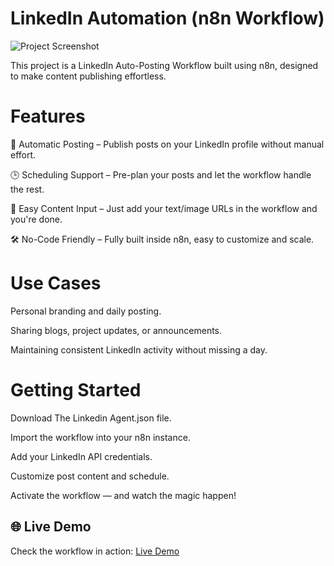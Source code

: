 
# LinkedIn Automation (n8n Workflow)

![Project Screenshot](https://i.postimg.cc/NML76qCL/Whats-App-Image-2025-09-13-at-13-52-04.jpg)


This project is a LinkedIn Auto-Posting Workflow built using n8n, designed to make content publishing effortless.

# Features

📅 Automatic Posting – Publish posts on your LinkedIn profile without manual effort.

🕒 Scheduling Support – Pre-plan your posts and let the workflow handle the rest.

📂 Easy Content Input – Just add your text/image URLs in the workflow and you're done.

🛠 No-Code Friendly – Fully built inside n8n, easy to customize and scale.

# Use Cases

Personal branding and daily posting.

Sharing blogs, project updates, or announcements.

Maintaining consistent LinkedIn activity without missing a day.

# Getting Started

Download The Linkedin Agent.json file.

Import the workflow into your n8n instance.

Add your LinkedIn API credentials.

Customize post content and schedule.

Activate the workflow — and watch the magic happen!

## 🌐 Live Demo
Check the workflow in action: [Live Demo](https://drive.google.com/file/d/1i7Cbp57p2CKFkMOP4JV2BKEzoFxxLQsV/view?usp=sharing)
